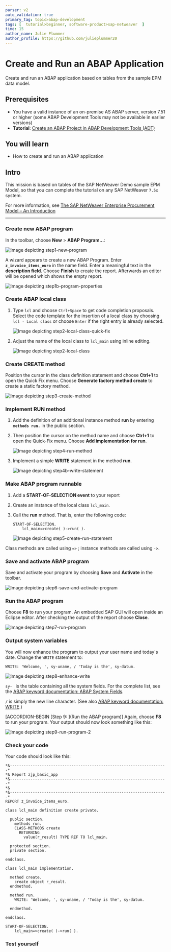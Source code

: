 ```yaml
---
parser: v2
auto_validation: true
primary_tag: topic>abap-development
tags: [  tutorial>beginner, software-product>sap-netweaver  ]
time: 15
author_name: Julie Plummer
author_profile: https://github.com/julieplummer20
---
```


# Create and Run an ABAP Application
<!-- description --> Create and run an ABAP application based on tables from the sample EPM data model.

## Prerequisites  
- You have a valid instance of an on-premise AS ABAP server, version 7.51 or higher (some ABAP Development Tools may not be available in earlier versions)
- **Tutorial**: [Create an ABAP Project in ABAP Development Tools (ADT)](abap-create-project)

## You will learn  
- How to create and run an ABAP application

## Intro
This mission is based on tables of the SAP NetWeaver Demo sample EPM Model, so that you can complete the tutorial on any SAP NetWeaver `7.5x` system.

For more information, see [The SAP NetWeaver Enterprise Procurement Model – An Introduction](https://help.sap.com/viewer/a602ff71a47c441bb3000504ec938fea/7.52.2/en-US/57e9f59831e94311852a2af18ab733b5.html)

---

### Create new ABAP program

In the toolbar, choose **New** > **ABAP Program...**:

![Image depicting step1-new-program](step1-new-program.png)

A wizard appears to create a new ABAP Program. Enter **`z_invoice_items_euro`** in the name field. Enter a meaningful text in the **description field**. Choose **Finish** to create the report.
Afterwards an editor will be opened which shows the empty report.

![Image depicting step1b-program-properties](step1b-program-properties.png)


### Create ABAP local class


1. Type `lcl` and choose `Ctrl+Space` to get code completion proposals. Select the code template for the insertion of a local class by choosing `lcl - Local class` or choose `Enter` if the right entry is already selected.

    ![Image depicting step2-local-class-quick-fix](step2-local-class-quick-fix.png)

2. Adjust the name of the local class to `lcl_main` using inline editing.

    ![Image depicting step2-local-class](step2-local-class.png)


### Create CREATE method

Position the cursor in the class definition statement and choose **Ctrl+1** to open the Quick Fix menu. Choose **Generate factory method create** to create a static factory method.

![Image depicting step3-create-method](step3-create-method.png)


### Implement RUN method

1. Add the definition of an additional instance method **run** by entering **`methods run.`** in the public section.

2. Then position the cursor on the method name and choose **Ctrl+1** to open the Quick-Fix menu. Choose **Add implementation for run**.

    ![Image depicting step4-run-method](step4-run-method.png)

3. Implement a simple **WRITE** statement in the method **run**.

    ![Image depicting step4b-write-statement](step4b-write-statement.png)


### Make ABAP program runnable

1. Add a **START-OF-SELECTION event** to your report

2. Create an instance of the local class `lcl_main`.

3. Call the **run** method.
That is, enter the following code:

    ```ABAP
    START-OF-SELECTION.
        lcl_main=>create( )->run( ).
    ```

    ![Image depicting step5-create-run-statement](step5-create-run-statement.png)

Class methods are called using `=>` ; instance methods are called using `->`.


### Save and activate ABAP program

Save and activate your program by choosing **Save** and **Activate** in the toolbar.

![Image depicting step6-save-and-activate-program](step6-save-and-activate-program.png)


### Run the ABAP program

Choose **F8** to run your program. An embedded SAP GUI will open inside an Eclipse editor. After checking the output of the report choose **Close**.

![Image depicting step7-run-program](step7-run-program.png)


### Output system variables

You will now enhance the program to output your user name and today's date. Change the `WRITE` statement to:

   `WRITE: 'Welcome, ', sy-uname, / 'Today is the', sy-datum.`

![Image depicting step8-enhance-write](step8-enhance-write.png)

`sy- ` is the table containing all the system fields. For the complete list, see the [ABAP keyword documentation: ABAP System Fields](https://help.sap.com/doc/abapdocu_752_index_htm/7.52/en-US/index.htm?file=ABENSYSTEM_FIELDS.htm).

`/` is simply the new line character. (See also [ABAP keyword documentation: WRITE](https://help.sap.com/doc/abapdocu_752_index_htm/7.52/en-US/index.htm?file=abapwrite-.htm).)


[ACCORDION-BEGIN [Step  9: ](Run the ABAP program)]
Again, choose **F8** to run your program. Your output should now look something like this:

![Image depicting step9-run-program-2](step9-run-program-2.png)


### Check your code

Your code should look like this:

```ABAP
*&---------------------------------------------------------------------*
*& Report zjp_basic_app
*&---------------------------------------------------------------------*
*&
*&---------------------------------------------------------------------*
REPORT z_invoice_items_euro.

class lcl_main definition create private.

  public section.
    methods run.
    CLASS-METHODS create
      RETURNING
        value(r_result) TYPE REF TO lcl_main.

  protected section.
  private section.

endclass.

class lcl_main implementation.

  method create.
    create object r_result.
  endmethod.

  method run.
    WRITE: 'Welcome, ', sy-uname, / 'Today is the', sy-datum.

  endmethod.

endclass.

START-OF-SELECTION.
    lcl_main=>create( )->run( ).

```


### Test yourself



